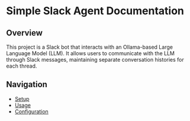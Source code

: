 # Simple Slack Agent Documentation

## Overview
This project is a Slack bot that interacts with an Ollama-based Large Language Model (LLM). It allows users to communicate with the LLM through Slack messages, maintaining separate conversation histories for each thread.

## Navigation
- [Setup](setup.md)
- [Usage](usage.md)
- [Configuration](configuration.md)
